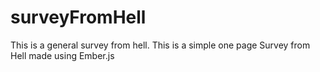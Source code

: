 # surveyFromHell
This is a general survey from hell. This is a simple one page Survey from Hell made using Ember.js 
